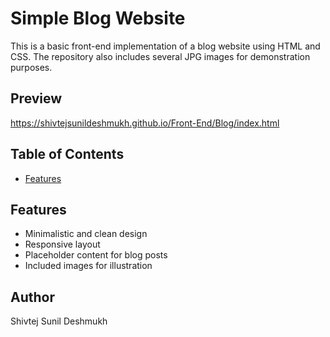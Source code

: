 # Simple Blog Website

This is a basic front-end implementation of a blog website using HTML and CSS. The repository also includes several JPG images for demonstration purposes.

## Preview

https://shivtejsunildeshmukh.github.io/Front-End/Blog/index.html

## Table of Contents

- [Features](#features)

## Features

- Minimalistic and clean design
- Responsive layout
- Placeholder content for blog posts
- Included images for illustration

## Author

Shivtej Sunil Deshmukh
